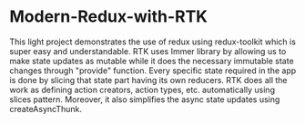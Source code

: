 # Modern-Redux-with-RTK
This light project demonstrates the use of redux using redux-toolkit which is super easy and understandable. 
RTK uses Immer library by allowing us to make state updates as mutable while it does the necessary immutable state changes through "provide" function. 
Every specific state required in the app is done by slicing that state part having its own reducers. RTK does all the work as defining action creators, action types, etc. 
automatically using slices pattern. 
Moreover, it also simplifies the async state updates using createAsyncThunk.
